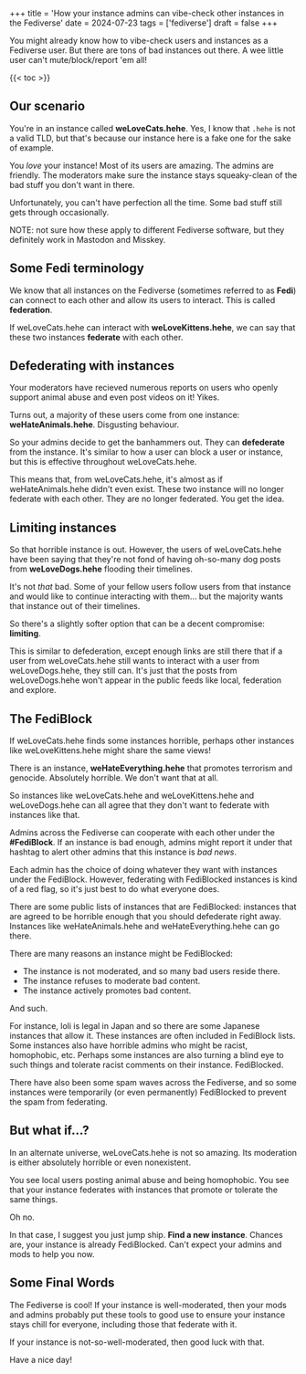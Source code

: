 +++
title = 'How your instance admins can vibe-check other instances in the Fediverse'
date = 2024-07-23
tags = ['fediverse']
draft = false
+++

You might already know how to vibe-check users and instances as a Fediverse user. But there are tons of bad instances out there. A wee little user can't mute/block/report 'em all!

{{< toc >}}

## Our scenario

You're in an instance called **weLoveCats.hehe**. Yes, I know that `.hehe` is not a valid TLD, but that's because our instance here is a fake one for the sake of example.

You *love* your instance! Most of its users are amazing. The admins are friendly. The moderators make sure the instance stays squeaky-clean of the bad stuff you don't want in there.

Unfortunately, you can't have perfection all the time. Some bad stuff still gets through occasionally.

NOTE: not sure how these apply to different Fediverse software, but they definitely work in Mastodon and Misskey.

## Some Fedi terminology

We know that all instances on the Fediverse (sometimes referred to as **Fedi**) can connect to each other and allow its users to interact. This is called **federation**.

If weLoveCats.hehe can interact with **weLoveKittens.hehe**, we can say that these two instances **federate** with each other.

## Defederating with instances

Your moderators have recieved numerous reports on users who openly support animal abuse and even post videos on it! Yikes.

Turns out, a majority of these users come from one instance: **weHateAnimals.hehe**. Disgusting behaviour.

So your admins decide to get the banhammers out. They can **defederate** from the instance. It's similar to how a user can block a user or instance, but this is effective throughout weLoveCats.hehe.

This means that, from weLoveCats.hehe, it's almost as if weHateAnimals.hehe didn't even exist. These two instance will no longer federate with each other. They are no longer federated. You get the idea.

## Limiting instances

So that horrible instance is out. However, the users of weLoveCats.hehe have been saying that they're not fond of having oh-so-many dog posts from **weLoveDogs.hehe** flooding their timelines.

It's not *that* bad. Some of your fellow users follow users from that instance and would like to continue interacting with them... but the majority wants that instance out of their timelines.

So there's a slightly softer option that can be a decent compromise: **limiting**. 

This is similar to defederation, except enough links are still there that if a user from weLoveCats.hehe still wants to interact with a user from weLoveDogs.hehe, they still can. It's just that the posts from weLoveDogs.hehe won't appear in the public feeds like local, federation and explore.

## The FediBlock

If weLoveCats.hehe finds some instances horrible, perhaps other instances like weLoveKittens.hehe might share the same views!

There is an instance, **weHateEverything.hehe** that promotes terrorism and genocide. Absolutely horrible. We don't want that at all.

So instances like weLoveCats.hehe and weLoveKittens.hehe and weLoveDogs.hehe can all agree that they don't want to federate with instances like that.

Admins across the Fediverse can cooperate with each other under the **\#FediBlock**. If an instance is bad enough, admins might report it under that hashtag to alert other admins that this instance is *bad news*.

Each admin has the choice of doing whatever they want with instances under the FediBlock. However, federating with FediBlocked instances is kind of a red flag, so it's just best to do what everyone does.

There are some public lists of instances that are FediBlocked: instances that are agreed to be horrible enough that you should defederate right away. Instances like weHateAnimals.hehe and weHateEverything.hehe can go there.

There are many reasons an instance might be FediBlocked:
- The instance is not moderated, and so many bad users reside there.
- The instance refuses to moderate bad content.
- The instance actively promotes bad content.

And such. 

For instance, loli is legal in Japan and so there are some Japanese instances that allow it. These instances are often included in FediBlock lists. Some instances also have horrible admins who might be racist, homophobic, etc. Perhaps some instances are also turning a blind eye to such things and tolerate racist comments on their instance. FediBlocked.

There have also been some spam waves across the Fediverse, and so some instances were temporarily (or even permanently) FediBlocked to prevent the spam from federating. 

## But what if...?

In an alternate universe, weLoveCats.hehe is not so amazing. Its moderation is either absolutely horrible or even nonexistent.

You see local users posting animal abuse and being homophobic. You see that your instance federates with instances that promote or tolerate the same things.

Oh no.

In that case, I suggest you just jump ship. **Find a new instance**. Chances are, your instance is already FediBlocked. Can't expect your admins and mods to help you now.

## Some Final Words

The Fediverse is cool! If your instance is well-moderated, then your mods and admins probably put these tools to good use to ensure your instance stays chill for everyone, including those that federate with it.

If your instance is not-so-well-moderated, then good luck with that.

Have a nice day!
